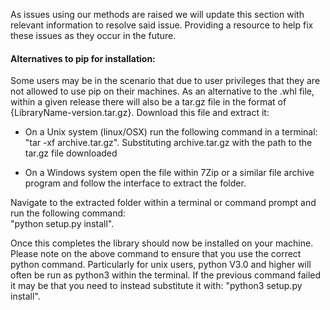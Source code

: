 As issues using our methods are raised we will update this section with relevant information to resolve said issue. Providing a resource to help fix these issues as they occur in the future.  
  
#### Alternatives to pip for installation:  
  
Some users may be in the scenario that due to user privileges that they are not allowed to use pip on their machines.
As an alternative to the .whl file, within a given release there will also be a tar.gz file in the format of
{LibraryName-version.tar.gz}. Download this file and extract it:  
  
- On a Unix system (linux/OSX) run the following command in a terminal: "tar -xf archive.tar.gz". Substituting archive.tar.gz
with the path to the tar.gz file downloaded
  
- On a Windows system open the file within 7Zip or a similar file archive program and follow the interface to extract the
folder.  
  
Navigate to the extracted folder within a terminal or command prompt and run the following command:    
"python setup.py install".  
  
Once this completes the library should now be installed on your machine. Please note on the above command to ensure
that you use the correct python command. Particularly for unix users, python V3.0 and higher will often be run as python3
within the terminal. If the previous command failed it may be that you need to instead substitute it with: 
"python3 setup.py install".